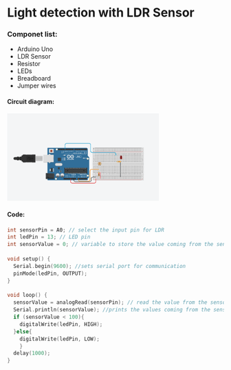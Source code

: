# Light detection with LDR Sensor
### Componet list:
- Arduino Uno
- LDR Sensor
- Resistor 
- LEDs
- Breadboard
- Jumper wires

#### Circuit diagram:
<img src="https://github.com/Mo-Shakib/Arduino-Projects/blob/main/Interfacing%20LDR%20Sensor/Circuit%20diagram.png?raw=true" alt="Picture" style="zoom:38%;">

#### Code:
~~~c
int sensorPin = A0; // select the input pin for LDR
int ledPin = 13; // LED pin
int sensorValue = 0; // variable to store the value coming from the sensor

void setup() {
  Serial.begin(9600); //sets serial port for communication
  pinMode(ledPin, OUTPUT);
}

void loop() {
  sensorValue = analogRead(sensorPin); // read the value from the sensor
  Serial.println(sensorValue); //prints the values coming from the sensor on the screen
  if (sensorValue < 100){
    digitalWrite(ledPin, HIGH);
  }else{
    digitalWrite(ledPin, LOW);
    }
  delay(1000);
}
~~~
